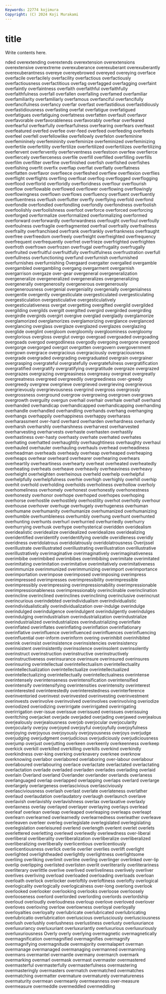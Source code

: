 ```yaml
---
Keywords: 22774 kojimura
Copyright: (C) 2024 Koji Murakami
---
```


# title

Write contents here.



nded
overextending overextends overextension overextensions overextensive overextreme overexuberance overexuberant overexuberantly overexuberantness
overeye overeyebrowed overeyed overeying overface overfacile overfacilely overfacility overfactious overfactiously
overfactiousness overfactitious overfag overfagged overfagging overfaint overfaintly overfaintness overfaith overfaithful
overfaithfully overfaithfulness overfall overfallen overfalling overfamed overfamiliar overfamiliarity overfamiliarly overfamous
overfanciful overfancifully overfancifulness overfancy overfar overfast overfastidious overfastidiously overfastidiousness overfasting
overfat overfatigue overfatigued overfatigues overfatiguing overfatness overfatten overfault overfavor overfavorable
overfavorableness overfavorably overfear overfeared overfearful overfearfully overfearfulness overfearing overfears overfeast
overfeatured overfed overfee over-feed overfeed overfeeding overfeeds overfeel overfell overfellowlike
overfellowly overfelon overfeminine overfemininely overfemininity overfeminize overfeminized overfeminizing overfertile overfertility
overfertilize overfertilized overfertilizes overfertilizing overfervent overfervently overferventness overfestoon overfew overfierce
overfiercely overfierceness overfile overfill overfilled overfilling overfills overfilm overfilter overfine
overfinished overfish overfished overfishes overfishing overfit overfix overflap overflat overflatly
overflatness overflatten overflavor overfleece overfleshed overflew overflexion overflies overflight overflights
overfling overfloat overflog overflogged overflogging overflood overflorid overfloridly overfloridness overflour
overflourish overflow overflowable overflowed overflower overflowing overflowingly overflowingness overflown overflows
overfluency overfluent overfluently overfluentness overflush overflutter overfly overflying overfold overfond
overfondle overfondled overfondling overfondly overfondness overfoolish overfoolishly overfoolishness overfoot overforce
overforced overforcing overforged overformalize overformalized overformalizing overformed overforward overforwardly overforwardness
overfought overfoul overfoully overfoulness overfragile overfragmented overfrail overfrailly overfrailness overfrailty
overfranchised overfrank overfrankly overfrankness overfraught overfree overfreedom overfreely overfreight overfreighted
overfrequency overfrequent overfrequently overfret overfrieze overfrighted overfrighten overfroth overfrown overfrozen
overfrugal overfrugality overfrugally overfruited overfruitful overfruitfully overfruitfulness overfrustration overfull overfullness
overfunctioning overfund overfurnish overfurnished overfurnishes overfurnishing Overgaard overgaiter overgalled overgamble
overgambled overgambling overgang overgarment overgarnish overgarrison overgaze over-gear overgeneral overgeneralization
overgeneralize overgeneralized overgeneralizes overgeneralizing overgenerally overgenerosity overgenerous overgenerously overgenerousness overgenial
overgeniality overgenially overgenialness overgentle overgently overgesticulate overgesticulated overgesticulating overgesticulation overgesticulative
overgesticulatively overgesticulativeness overget overgetting overgifted overgild overgilded overgilding overgilds overgilt
overgilted overgird overgirded overgirding overgirdle overgirds overgirt overgive overglad overgladly
overglamorize overglamorized overglamorizes overglamorizing overglance overglanced overglancing overglass overglaze overglazed
overglazes overglazing overglide overglint overgloom overgloomily overgloominess overgloomy overglorious overgloss
overglut overgo overgoad overgoaded overgoading overgoads overgod overgodliness overgodly overgoing
overgone overgood overgorge overgorged overgot overgotten overgovern overgovernment overgown overgrace
overgracious overgraciously overgraciousness overgrade overgraded overgrading overgraduated overgrain overgrainer overgrasping
overgrateful overgratefully overgratefulness overgratification overgratified overgratify overgratifying overgratitude overgraze overgrazed
overgrazes overgrazing overgreasiness overgreasy overgreat overgreatly overgreatness overgreed overgreedily overgreediness
over-greedy overgreedy overgrew overgrieve overgrieved overgrieving overgrievous overgrievously overgrievousness overgrind
overgross overgrossly overgrossness overground overgrow overgrowing overgrown overgrows overgrowth overguilty
overgun overhail overhair overhale overhalf overhand overhanded overhandicap overhandicapped overhandicapping
overhanding overhandle overhandled overhandling overhands overhang overhanging overhangs overhappily overhappiness
overhappy overharass overharassment over-hard overhard overharden overhardness overhardy overharsh overharshly
overharshness overharvest overharvested overharvesting overharvests overhaste overhasten overhastily overhastiness over-hasty
overhasty overhate overhated overhates overhating overhatted overhaughtily overhaughtiness overhaughty overhaul
overhauled overhauler overhauling overhauls overhead overheadiness overheadman overheads overheady overheap
overheaped overheaping overheaps overhear overheard overhearer overhearing overhears overheartily overheartiness
overhearty overheat overheated overheatedly overheating overheats overheave overheavily overheaviness overheavy
overheight overheighten overheinous overheld overhelp overhelpful overhelpfully overhelpfulness overhie overhigh
overhighly overhill overhip overhit overhold overholding overholds overholiness overhollow overholy
overhomeliness overhomely overhonest overhonestly overhonestness overhonesty overhonor overhope overhoped overhopes
overhoping overhorse overhostile overhostilely overhostility overhot overhotly overhour overhouse overhover
overhuge overhugely overhugeness overhuman overhumane overhumanity overhumanize overhumanized overhumanizing overhumble
overhumbleness overhumbly overhung overhunt overhunted overhunting overhunts overhurl overhurried overhurriedly
overhurry overhurrying overhusk overhype overhysterical overidden overidealism overidealistic overidealize overidealized
overidealizes overidealizing overidentified overidentify overidentifying overidle overidleness overidly overidness overidolatrous
overidolatrously overidolatrousness Overijssel overillustrate overillustrated overillustrating overillustration overillustrative overillustratively overimaginative
overimaginatively overimaginativeness overimbibe overimbibed overimbibes overimbibing overimitate overimitated overimitating overimitation
overimitative overimitatively overimitativeness overimmunize overimmunized overimmunizing overimport overimportance overimportation overimpose
overimposed overimposing overimpress overimpressed overimpresses overimpressibility overimpressible overimpressibly overimpressing overimpressionability
overimpressionable overimpressionableness overimpressionably overinclinable overinclination overincline overinclined overinclines overinclining overinclusive
overincrust overincurious overindebted overindividualism overindividualistic overindividualistically overindividualization over-indulge overindulge overindulged
overindulgence overindulgent overindulgently overindulges overindulging overindustrialism overindustrialization overindustrialize overindustrialized overindustrializes
overindustrializing overinflate overinflated overinflates overinflating overinflation overinflationary overinflative overinfluence overinfluenced
overinfluences overinfluencing overinfluential over-inform overinform overing overinhibit overinhibited overink overinsist
overinsistence overinsistencies overinsistency overinsistent overinsistently overinsolence overinsolent overinsolently overinstruct overinstruction
overinstructive overinstructively overinstructiveness overinsurance overinsure overinsured overinsures overinsuring overintellectual overintellectualism
overintellectuality overintellectualization overintellectualize overintellectualized overintellectualizing overintellectually overintellectualness overintense overintensely overintenseness
overintensification overintensified overintensify overintensifying overintensities overintensity overinterest overinterested overinterestedly overinterestedness
overinterference overinventoried overinvest overinvested overinvesting overinvestment overinvests overinvolve overinvolved overinvolves
overinvolving overiodize overiodized overiodizing overirrigate overirrigated overirrigating overirrigation over-issue overissue
overissued overissues overissuing overitching overjacket overjade overjaded overjading overjawed overjealous
overjealously overjealousness overjob overjocular overjocularity overjocularly overjoy overjoyed overjoyful overjoyfully
overjoyfulness overjoying overjoyous overjoyously overjoyousness overjoys overjudge overjudging overjudgment overjudicious
overjudiciously overjudiciousness overjump overjust overjutting overkeen overkeenly overkeenness overkeep overkick
overkill overkilled overkilling overkills overkind overkindly overkindness over-king overking overknavery
overknee overknow overknowing overlabor overlabored overlaboring over-labour overlabour overlaboured overlabouring
overlace overlactate overlactated overlactating overlactation overlade overladed overladen overlades overlading
overlaid overlain Overland overland Overlander overlander overlands overlaness overlanguaged overlap
overlapped overlapping overlaps overlard overlarge overlargely overlargeness overlascivious overlasciviously overlasciviousness
overlash overlast overlate overlateness overlather overlaud overlaudation overlaudatory overlaugh overlaunch
overlave overlavish overlavishly overlavishness overlax overlaxative overlaxly overlaxness overlay overlayed
overlayer overlaying overlays overlead overleaf overlean overleap overleaped overleaping overleaps
overleapt overlearn overlearned overlearnedly overlearnedness overleather overleave overleaven overleer overleg
overlegislate overlegislated overlegislating overlegislation overleisured overlend overlength overlent overlet overlets
overlettered overletting overlewd overlewdly overlewdness over-liberal overliberal overliberality overliberalization overliberalize
overliberalized overliberalizing overliberally overlicentious overlicentiously overlicentiousness overlick overlie overlier overlies
overlift overlight overlighted overlightheaded overlightly overlightness overlightsome overliing overliking overlimit
overline overling overlinger overlinked over-lip overlip overlipping overlisted overlisten overlit
overliterarily overliterariness overliterary overlittle overlive overlived overliveliness overlively overliver overlives
overliving overload overloaded overloading overloads overloan overloath overlock overlocker overloftily
overloftiness overlofty overlogical overlogicality overlogically overlogicalness over-long overlong overlook overlooked
overlooker overlooking overlooks overloose overloosely overlooseness overlord overlorded overlording overlords
overlordship overloud overloudly overloudness overloup overlove overloved overlover overloves overloving
overlow overlowness overloyal overloyally overloyalties overloyalty overlubricate overlubricated overlubricating overlubricatio
overlubrication overluscious overlusciously overlusciousness overlush overlushly overlushness overlustiness overlusty overluxuriance
overluxuriancy overluxuriant overluxuriantly overluxurious overluxuriously overluxuriousness Overly overly overlying overmagnetic
overmagnetically overmagnification overmagnified overmagnifies overmagnify overmagnifying overmagnitude overmajority overmalapert overman
overmanage overmanaged overmanaging overmanned overmanning overmans overmantel overmantle overmany overmarch
overmark overmarking overmarl overmask overmast overmaster overmastered overmasterful overmasterfully overmasterfulness
overmastering overmasteringly overmasters overmatch overmatched overmatches overmatching overmatter overmature overmaturely
overmatureness overmaturity overmean overmeanly overmeanness over-measure overmeasure overmeddle overmeddled overmeddling
